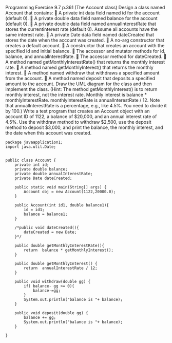 Programming Exercise 9.7 p.361 (The Account class)
Design a class named Account that contains:
 A private int data field named id for the account (default 0).
 A private double data field named balance for the account (default 0).
 A private double data field named annualInterestRate that stores the
currentinterest rate (default 0). Assume all accounts have the same
interest rate.
 A private Date data field named dateCreated that stores the date when the
account was created.
 A no-arg constructor that creates a default account.
 A constructor that creates an account with the specified id and initial
balance.
 The accessor and mutator methods for id, balance, and annualInterestRate.
 The accessor method for dateCreated.
 A method named getMonthlyInterestRate() that returns the monthly interest
rate.
 A method named getMonthlyInterest() that returns the monthly interest.
 A method named withdraw that withdraws a specified amount from the account.
 A method named deposit that deposits a specified amount to the account.
Draw the UML diagram for the class and then implement the class. (Hint: The
method getMonthlyInterest() is to return monthly interest, not the interest rate.
Monthly interest is balance * monthlyInterestRate. monthlyInterestRate is
annualInterestRate / 12.
Note that annualInterestRate is a percentage, e.g., like 4.5%. You need to divide
it by 100.)
Write a test program that creates an Account object with an account ID of 1122, a
balance of $20,000, and an annual interest rate of 4.5%. Use the withdraw method to
withdraw $2,500, use the deposit method to deposit $3,000, and print the balance, the
monthly interest, and the date when this account was created. 

```
package javaapplication1;
import java.util.Date;


public class Account {
    private int id;
    private double balance;
    private double annualInterestRate;
    private Date dateCreated;
    
    public static void main(String[] args) {
        Account obj = new Account(1122,20000.0);
    }
    
    public Account(int id1, double balance1){
        id = id1;
        balance = balance1;
    }
    
    /*public void dateCreated(){
        dateCreated = new Date;
    }*/
    
    public double getMonthlyInterestRate(){
        return  balance * getMonthlyInterest();
    }
    
    public double getMonthlyInterest() {
        return  annualInterestRate / 12;
    }
    
    public void withdraw(double gg) {
        if( balance- gg >= 0){
            balance-=gg;
        }
        System.out.println("balance is "+ balance);
    }
            
    public void deposit(double gg) {
        balance += gg;
        System.out.println("balance is "+ balance);
    }
  
}
```
